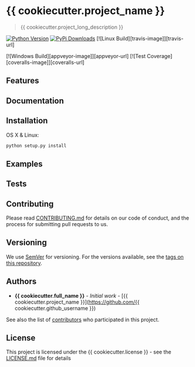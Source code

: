 # {{ cookiecutter.project_name }}
> {{ cookiecutter.project_long_description }}

[![Python Version][python-image]][python-url]
[![PyPi Downloads][downloads-image]][downloads-url]
[![Linux Build][travis-image]][travis-url]

[![Windows Build][appveyor-image]][appveyor-url]
[![Test Coverage][coveralls-image]][coveralls-url]

## Features

## Documentation

## Installation
OS X & Linux:

```sh
python setup.py install
```

## Examples

## Tests 

## Contributing

Please read [CONTRIBUTING.md](CONTRIBUTING.md) for details on our code of conduct, and the process for submitting pull requests to us.

## Versioning

We use [SemVer](http://semver.org/) for versioning. For the versions available, see the [tags on this repository](https://github.com/your/project/tags). 

## Authors

* **{{ cookiecutter.full_name }}** - *Initial work* - [{{ cookiecutter.project_name }}](https://github.com/{{ cookiecutter.github_username }})

See also the list of [contributors](https://github.com/your/project/contributors) who participated in this project.

## License

This project is licensed under the {{ cookiecutter.license }} - see the [LICENSE.md](LICENSE.md) file for details

[python-image]: https://img.shields.io/badge/python-2.7-green.svg
[python-url]:  https://www.python.org
[downloads-image]: https://img.shields.io/badge/downloads-0%2Fmonth-red.svg 
[downloads-url]: https://pypi.python.org/pypi 
